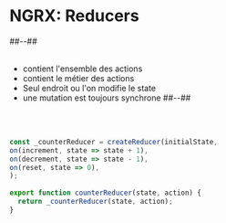 <!-- .slide: class="two-column-layout" -->
# NGRX: Reducers
##--##
<br><br>

- contient l'ensemble des actions
- contient le métier des actions
- Seul endroit ou l'on modifie le state
- une mutation est toujours synchrone
##--##
<!-- .slide: class="with-code inconsolata" -->
<br><br>

```typescript
const _counterReducer = createReducer(initialState,
on(increment, state => state + 1),
on(decrement, state => state - 1),
on(reset, state => 0),
);
 
export function counterReducer(state, action) {
  return _counterReducer(state, action);
}
```
<!-- .element: class="big-code" -->
